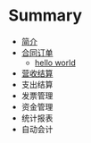# Summary

* [简介](README.md)
* [合同订单](he-tong-ding-dan.md)
  * [hello world](he-tong-ding-dan/hello-world.md)
* [营收结算](ying-shou-jie-suan.md)
* 支出结算
* 发票管理
* 资金管理
* 统计报表
* 自动会计

